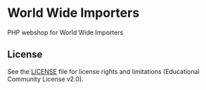 # World Wide Importers

PHP webshop for World Wide Importers 

## License

See the [LICENSE](LICENSE.md) file for license rights and limitations (Educational Community License v2.0).
